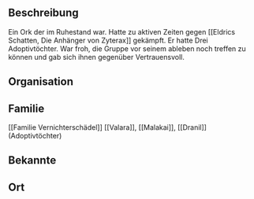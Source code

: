 ## Beschreibung
Ein Ork der im Ruhestand war. Hatte zu aktiven Zeiten gegen [[Eldrics Schatten, Die Anhänger von Zyterax]] gekämpft. Er hatte Drei Adoptivtöchter. War froh, die Gruppe vor seinem ableben noch treffen zu können und gab sich ihnen gegenüber Vertrauensvoll. 

## Organisation


## Familie
[[Familie Vernichterschädel]]
[[Valara]], [[Malakai]], [[Dranil]] (Adoptivtöchter)

## Bekannte


## Ort
